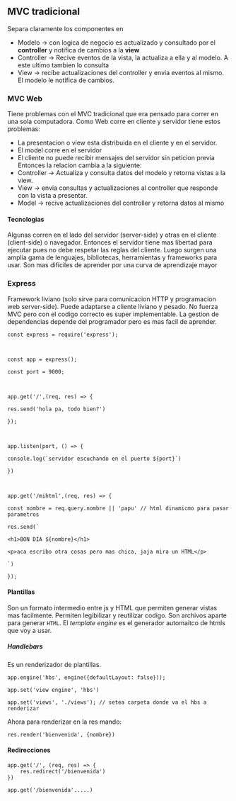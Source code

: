 ## MVC tradicional
Separa claramente los componentes en
- Modelo -> con logica de negocio es actualizado y consultado por el **controller** y notifica de cambios a la **view**
- Controller -> Recive eventos de la vista, la actualiza a ella y al modelo. A este ultimo tambien lo consulta
- View -> recibe actualizaciones del controller y envia eventos al mismo. El modelo le notifica de cambios.
### MVC Web
Tiene problemas con el MVC tradicional que era pensado para correr en una sola computadora. Como Web corre en cliente y servidor tiene estos problemas:
- La presentacion o view esta distribuida en el cliente y en el servidor.
- El model corre en el servidor
- El cliente no puede recibir mensajes del servidor sin peticion previa
Entonces la relacion cambia a la siguiente:
- Controller -> Actualiza y consulta datos del modelo y retorna vistas a la view.
- View -> envia consultas y actualizaciones al controller que responde con la vista a presentar.
- Model -> recive actualizaciones del controller y retorna datos al mismo
#### Tecnologias
Algunas corren en el lado del servidor (server-side) y otras en el cliente (client-side) o navegador. Entonces el servidor tiene mas libertad para ejecutar pues no debe respetar las reglas del cliente. Luego surgen una amplia gama de lenguajes, bibliotecas, herramientas y frameworks para usar. Son mas dificiles de aprender por una curva de aprendizaje mayor
### Express
Framework liviano (solo sirve para comunicacion HTTP y programacion web server-side). Puede adaptarse a cliente liviano y pesado. No fuerza MVC pero con el codigo correcto es super implementable. La gestion de dependencias depende del programador pero es mas facil de aprender.

```node
const express = require('express');

  

const app = express();

const port = 9000;

  

app.get('/',(req, res) => {

res.send('hola pa, todo bien?')

});

  

app.listen(port, () => {

console.log(`servidor escuchando en el puerto ${port}`)

})

  

app.get('/mihtml',(req, res) => {

const nombre = req.query.nombre || 'papu' // html dinamicmo para pasar parametros

res.send(`

<h1>BON DIA ${nombre}</h1> 

<p>aca escribo otra cosas pero mas chica, jaja mira un HTML</p>

`)

});
```

#### Plantillas
Son un formato intermedio entre js y HTML que permiten generar vistas mas facilmente. Permiten legibilizar y reutilizar codigo. Son archivos aparte para generar `HTML`.
El *template engine* es el generador automaitco de htmls que voy a usar.
##### Handlebars
Es un renderizador de plantillas. 
```node
app.engine('hbs', engine({defaultLayout: false}));

app.set('view engine', 'hbs')

app.set('views', './views'); // setea carpeta donde va el hbs a renderizar
```
Ahora para renderizar en la res mando:
```node
res.render('bienvenida', {nombre})
```
#### Redirecciones
```node
app.get('/', (req, res) => {
	res.redirect('/bienvenida')
})

app.get('/bienvenida'.....)
```